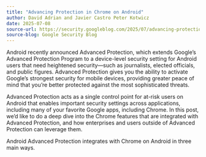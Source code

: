 ```yaml
---
title: "Advancing Protection in Chrome on Android"
author: David Adrian and Javier Castro Peter Kotwicz
date: 2025-07-08
source-url: https://security.googleblog.com/2025/07/advancing-protection-in-chrome-on.html
source-blog: Google Security Blog
---
```


Android recently announced Advanced Protection, which extends Google’s Advanced Protection Program to a device-level security setting for Android users that need heightened security—such as journalists, elected officials, and public figures. Advanced Protection gives you the ability to activate Google’s strongest security for mobile devices, providing greater peace of mind that you’re better protected against the most sophisticated threats.

Advanced Protection acts as a single control point for at-risk users on Android that enables important security settings across applications, including many of your favorite Google apps, including Chrome. In this post, we’d like to do a deep dive into the Chrome features that are integrated with Advanced Protection, and how enterprises and users outside of Advanced Protection can leverage them.

Android Advanced Protection integrates with Chrome on Android in three main ways.